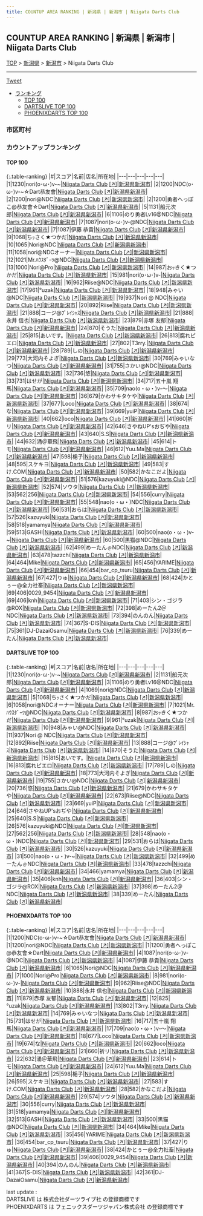 ```yaml
---
title: COUNTUP AREA RANKING | 新潟県 | 新潟市 | Niigata Darts Club
---
```

## COUNTUP AREA RANKING | 新潟県 | 新潟市 | Niigata Darts Club

[TOP](/darts/rank/) > [新潟県](/darts/rank/新潟県/) > [新潟市](/darts/rank/新潟県/新潟市/) > Niigata Darts Club

___

<a href="https://twitter.com/share?ref_src=twsrc%5Etfw" data-text="COUNTUP AREA RANKING | 新潟県新潟市Niigata Darts Club" class="twitter-share-button" data-hashtags="DARTSLIVE,PHOENIXDARTS,darts,ダーツ" data-show-count="false">Tweet</a>

* [ランキング](#カウントアップランキング)
    * [TOP 100](#top-100)
    * [DARTSLIVE TOP 100](#dartslive-top-100)
    * [PHOENIXDARTS TOP 100](#phoenixdarts-top-100)

### 市区町村

<ul>

</ul>

### カウントアップランキング

#### TOP 100



{:.table-ranking}
|#|スコア|名前|店名|所在地|
|---|---|---|---|---|
|1|1230|<span class="rank-name-dl">nori(o･ω･)v-~</span>|<a href="/darts/rank/shops/54149c6a12053fa058d385ea46352d8f.html">Niigata Darts Club</a> <a href="https://search.dartslive.com/jp/shop/54149c6a12053fa058d385ea46352d8f">[↗]</a>|<a href="/darts/rank/新潟県/新潟市">新潟県新潟市</a>|
|2|1200|<span class="rank-name-pd">NDC(o･ω･)v-~☆Dart恭友會</span>|<a href="/darts/rank/shops/92328.html">Niigata Darts Club</a> <a href="https://vs.phoenixdarts.com/jp/shop/shopDetailInfo/s_92328?s_seq=92328">[↗]</a>|<a href="/darts/rank/新潟県/新潟市">新潟県新潟市</a>|
|2|1200|<span class="rank-name-pd">nori@NDC</span>|<a href="/darts/rank/shops/92328.html">Niigata Darts Club</a> <a href="https://vs.phoenixdarts.com/jp/shop/shopDetailInfo/s_92328?s_seq=92328">[↗]</a>|<a href="/darts/rank/新潟県/新潟市">新潟県新潟市</a>|
|2|1200|<span class="rank-name-pd">勇者へっぽこ@恭友會☆Dart</span>|<a href="/darts/rank/shops/92328.html">Niigata Darts Club</a> <a href="https://vs.phoenixdarts.com/jp/shop/shopDetailInfo/s_92328?s_seq=92328">[↗]</a>|<a href="/darts/rank/新潟県/新潟市">新潟県新潟市</a>|
|5|1131|<span class="rank-name-dl">船元次郎</span>|<a href="/darts/rank/shops/54149c6a12053fa058d385ea46352d8f.html">Niigata Darts Club</a> <a href="https://search.dartslive.com/jp/shop/54149c6a12053fa058d385ea46352d8f">[↗]</a>|<a href="/darts/rank/新潟県/新潟市">新潟県新潟市</a>|
|6|1106|<span class="rank-name-dl">のり勇者Lv16@NDC</span>|<a href="/darts/rank/shops/54149c6a12053fa058d385ea46352d8f.html">Niigata Darts Club</a> <a href="https://search.dartslive.com/jp/shop/54149c6a12053fa058d385ea46352d8f">[↗]</a>|<a href="/darts/rank/新潟県/新潟市">新潟県新潟市</a>|
|7|1087|<span class="rank-name-pd">nori(o･ω･)v-@NDC</span>|<a href="/darts/rank/shops/92328.html">Niigata Darts Club</a> <a href="https://vs.phoenixdarts.com/jp/shop/shopDetailInfo/s_92328?s_seq=92328">[↗]</a>|<a href="/darts/rank/新潟県/新潟市">新潟県新潟市</a>|
|7|1087|<span class="rank-name-pd"><span class="pro-icon-pd"></span>伊藤 恭貴</span>|<a href="/darts/rank/shops/92328.html">Niigata Darts Club</a> <a href="https://vs.phoenixdarts.com/jp/shop/shopDetailInfo/s_92328?s_seq=92328">[↗]</a>|<a href="/darts/rank/新潟県/新潟市">新潟県新潟市</a>|
|9|1068|<span class="rank-name-dl">ちｯさく★つかだ</span>|<a href="/darts/rank/shops/54149c6a12053fa058d385ea46352d8f.html">Niigata Darts Club</a> <a href="https://search.dartslive.com/jp/shop/54149c6a12053fa058d385ea46352d8f">[↗]</a>|<a href="/darts/rank/新潟県/新潟市">新潟県新潟市</a>|
|10|1065|<span class="rank-name-pd">Nori@NDC</span>|<a href="/darts/rank/shops/92328.html">Niigata Darts Club</a> <a href="https://vs.phoenixdarts.com/jp/shop/shopDetailInfo/s_92328?s_seq=92328">[↗]</a>|<a href="/darts/rank/新潟県/新潟市">新潟県新潟市</a>|
|11|1058|<span class="rank-name-dl">nori@NDCオーナー</span>|<a href="/darts/rank/shops/54149c6a12053fa058d385ea46352d8f.html">Niigata Darts Club</a> <a href="https://search.dartslive.com/jp/shop/54149c6a12053fa058d385ea46352d8f">[↗]</a>|<a href="/darts/rank/新潟県/新潟市">新潟県新潟市</a>|
|12|1021|<span class="rank-name-dl">Mr.ﾊｳｽﾀﾞｰﾂ@NDC</span>|<a href="/darts/rank/shops/54149c6a12053fa058d385ea46352d8f.html">Niigata Darts Club</a> <a href="https://search.dartslive.com/jp/shop/54149c6a12053fa058d385ea46352d8f">[↗]</a>|<a href="/darts/rank/新潟県/新潟市">新潟県新潟市</a>|
|13|1000|<span class="rank-name-pd">Nori@Pro</span>|<a href="/darts/rank/shops/92328.html">Niigata Darts Club</a> <a href="https://vs.phoenixdarts.com/jp/shop/shopDetailInfo/s_92328?s_seq=92328">[↗]</a>|<a href="/darts/rank/新潟県/新潟市">新潟県新潟市</a>|
|14|987|<span class="rank-name-dl">おｯきく★つかだ</span>|<a href="/darts/rank/shops/54149c6a12053fa058d385ea46352d8f.html">Niigata Darts Club</a> <a href="https://search.dartslive.com/jp/shop/54149c6a12053fa058d385ea46352d8f">[↗]</a>|<a href="/darts/rank/新潟県/新潟市">新潟県新潟市</a>|
|15|981|<span class="rank-name-pd">nori(o･ω･)v-</span>|<a href="/darts/rank/shops/92328.html">Niigata Darts Club</a> <a href="https://vs.phoenixdarts.com/jp/shop/shopDetailInfo/s_92328?s_seq=92328">[↗]</a>|<a href="/darts/rank/新潟県/新潟市">新潟県新潟市</a>|
|16|962|<span class="rank-name-pd">Riise@NDC</span>|<a href="/darts/rank/shops/92328.html">Niigata Darts Club</a> <a href="https://vs.phoenixdarts.com/jp/shop/shopDetailInfo/s_92328?s_seq=92328">[↗]</a>|<a href="/darts/rank/新潟県/新潟市">新潟県新潟市</a>|
|17|961|<span class="rank-name-dl">°uzak</span>|<a href="/darts/rank/shops/54149c6a12053fa058d385ea46352d8f.html">Niigata Darts Club</a> <a href="https://search.dartslive.com/jp/shop/54149c6a12053fa058d385ea46352d8f">[↗]</a>|<a href="/darts/rank/新潟県/新潟市">新潟県新潟市</a>|
|18|948|<span class="rank-name-dl">みゃい@NDC</span>|<a href="/darts/rank/shops/54149c6a12053fa058d385ea46352d8f.html">Niigata Darts Club</a> <a href="https://search.dartslive.com/jp/shop/54149c6a12053fa058d385ea46352d8f">[↗]</a>|<a href="/darts/rank/新潟県/新潟市">新潟県新潟市</a>|
|19|937|<span class="rank-name-dl">Nori @ NDC</span>|<a href="/darts/rank/shops/54149c6a12053fa058d385ea46352d8f.html">Niigata Darts Club</a> <a href="https://search.dartslive.com/jp/shop/54149c6a12053fa058d385ea46352d8f">[↗]</a>|<a href="/darts/rank/新潟県/新潟市">新潟県新潟市</a>|
|20|892|<span class="rank-name-dl">Riise</span>|<a href="/darts/rank/shops/54149c6a12053fa058d385ea46352d8f.html">Niigata Darts Club</a> <a href="https://search.dartslive.com/jp/shop/54149c6a12053fa058d385ea46352d8f">[↗]</a>|<a href="/darts/rank/新潟県/新潟市">新潟県新潟市</a>|
|21|888|<span class="rank-name-dl">コージ@ﾌﾟﾚｲｼｬｽ</span>|<a href="/darts/rank/shops/54149c6a12053fa058d385ea46352d8f.html">Niigata Darts Club</a> <a href="https://search.dartslive.com/jp/shop/54149c6a12053fa058d385ea46352d8f">[↗]</a>|<a href="/darts/rank/新潟県/新潟市">新潟県新潟市</a>|
|21|888|<span class="rank-name-pd">永井 信也</span>|<a href="/darts/rank/shops/92328.html">Niigata Darts Club</a> <a href="https://vs.phoenixdarts.com/jp/shop/shopDetailInfo/s_92328?s_seq=92328">[↗]</a>|<a href="/darts/rank/新潟県/新潟市">新潟県新潟市</a>|
|23|879|<span class="rank-name-pd">赤塚 友郁</span>|<a href="/darts/rank/shops/92328.html">Niigata Darts Club</a> <a href="https://vs.phoenixdarts.com/jp/shop/shopDetailInfo/s_92328?s_seq=92328">[↗]</a>|<a href="/darts/rank/新潟県/新潟市">新潟県新潟市</a>|
|24|870|<span class="rank-name-dl">そうた</span>|<a href="/darts/rank/shops/54149c6a12053fa058d385ea46352d8f.html">Niigata Darts Club</a> <a href="https://search.dartslive.com/jp/shop/54149c6a12053fa058d385ea46352d8f">[↗]</a>|<a href="/darts/rank/新潟県/新潟市">新潟県新潟市</a>|
|25|815|<span class="rank-name-dl">あいです。</span>|<a href="/darts/rank/shops/54149c6a12053fa058d385ea46352d8f.html">Niigata Darts Club</a> <a href="https://search.dartslive.com/jp/shop/54149c6a12053fa058d385ea46352d8f">[↗]</a>|<a href="/darts/rank/新潟県/新潟市">新潟県新潟市</a>|
|26|813|<span class="rank-name-dl">腐れピエロ</span>|<a href="/darts/rank/shops/54149c6a12053fa058d385ea46352d8f.html">Niigata Darts Club</a> <a href="https://search.dartslive.com/jp/shop/54149c6a12053fa058d385ea46352d8f">[↗]</a>|<a href="/darts/rank/新潟県/新潟市">新潟県新潟市</a>|
|27|802|<span class="rank-name-pd">T3rry.</span>|<a href="/darts/rank/shops/92328.html">Niigata Darts Club</a> <a href="https://vs.phoenixdarts.com/jp/shop/shopDetailInfo/s_92328?s_seq=92328">[↗]</a>|<a href="/darts/rank/新潟県/新潟市">新潟県新潟市</a>|
|28|789|<span class="rank-name-dl">しの</span>|<a href="/darts/rank/shops/54149c6a12053fa058d385ea46352d8f.html">Niigata Darts Club</a> <a href="https://search.dartslive.com/jp/shop/54149c6a12053fa058d385ea46352d8f">[↗]</a>|<a href="/darts/rank/新潟県/新潟市">新潟県新潟市</a>|
|29|773|<span class="rank-name-dl">大河内そよぎ</span>|<a href="/darts/rank/shops/54149c6a12053fa058d385ea46352d8f.html">Niigata Darts Club</a> <a href="https://search.dartslive.com/jp/shop/54149c6a12053fa058d385ea46352d8f">[↗]</a>|<a href="/darts/rank/新潟県/新潟市">新潟県新潟市</a>|
|30|769|<span class="rank-name-pd">みゃいなつ</span>|<a href="/darts/rank/shops/92328.html">Niigata Darts Club</a> <a href="https://vs.phoenixdarts.com/jp/shop/shopDetailInfo/s_92328?s_seq=92328">[↗]</a>|<a href="/darts/rank/新潟県/新潟市">新潟県新潟市</a>|
|31|755|<span class="rank-name-dl">さかい@NDC</span>|<a href="/darts/rank/shops/54149c6a12053fa058d385ea46352d8f.html">Niigata Darts Club</a> <a href="https://search.dartslive.com/jp/shop/54149c6a12053fa058d385ea46352d8f">[↗]</a>|<a href="/darts/rank/新潟県/新潟市">新潟県新潟市</a>|
|32|736|<span class="rank-name-dl">悠</span>|<a href="/darts/rank/shops/54149c6a12053fa058d385ea46352d8f.html">Niigata Darts Club</a> <a href="https://search.dartslive.com/jp/shop/54149c6a12053fa058d385ea46352d8f">[↗]</a>|<a href="/darts/rank/新潟県/新潟市">新潟県新潟市</a>|
|33|731|<span class="rank-name-pd">はせが</span>|<a href="/darts/rank/shops/92328.html">Niigata Darts Club</a> <a href="https://vs.phoenixdarts.com/jp/shop/shopDetailInfo/s_92328?s_seq=92328">[↗]</a>|<a href="/darts/rank/新潟県/新潟市">新潟県新潟市</a>|
|34|717|<span class="rank-name-pd">五十嵐 翔馬</span>|<a href="/darts/rank/shops/92328.html">Niigata Darts Club</a> <a href="https://vs.phoenixdarts.com/jp/shop/shopDetailInfo/s_92328?s_seq=92328">[↗]</a>|<a href="/darts/rank/新潟県/新潟市">新潟県新潟市</a>|
|35|709|<span class="rank-name-pd">nao(o・ω・)v-～</span>|<a href="/darts/rank/shops/92328.html">Niigata Darts Club</a> <a href="https://vs.phoenixdarts.com/jp/shop/shopDetailInfo/s_92328?s_seq=92328">[↗]</a>|<a href="/darts/rank/新潟県/新潟市">新潟県新潟市</a>|
|36|679|<span class="rank-name-dl">かわサキタケや</span>|<a href="/darts/rank/shops/54149c6a12053fa058d385ea46352d8f.html">Niigata Darts Club</a> <a href="https://search.dartslive.com/jp/shop/54149c6a12053fa058d385ea46352d8f">[↗]</a>|<a href="/darts/rank/新潟県/新潟市">新潟県新潟市</a>|
|37|677|<span class="rank-name-pd">Loco</span>|<a href="/darts/rank/shops/92328.html">Niigata Darts Club</a> <a href="https://vs.phoenixdarts.com/jp/shop/shopDetailInfo/s_92328?s_seq=92328">[↗]</a>|<a href="/darts/rank/新潟県/新潟市">新潟県新潟市</a>|
|38|674|<span class="rank-name-pd">な</span>|<a href="/darts/rank/shops/92328.html">Niigata Darts Club</a> <a href="https://vs.phoenixdarts.com/jp/shop/shopDetailInfo/s_92328?s_seq=92328">[↗]</a>|<a href="/darts/rank/新潟県/新潟市">新潟県新潟市</a>|
|39|669|<span class="rank-name-dl">yuiP</span>|<a href="/darts/rank/shops/54149c6a12053fa058d385ea46352d8f.html">Niigata Darts Club</a> <a href="https://search.dartslive.com/jp/shop/54149c6a12053fa058d385ea46352d8f">[↗]</a>|<a href="/darts/rank/新潟県/新潟市">新潟県新潟市</a>|
|40|662|<span class="rank-name-pd">loco</span>|<a href="/darts/rank/shops/92328.html">Niigata Darts Club</a> <a href="https://vs.phoenixdarts.com/jp/shop/shopDetailInfo/s_92328?s_seq=92328">[↗]</a>|<a href="/darts/rank/新潟県/新潟市">新潟県新潟市</a>|
|41|660|<span class="rank-name-pd">祈リ</span>|<a href="/darts/rank/shops/92328.html">Niigata Darts Club</a> <a href="https://vs.phoenixdarts.com/jp/shop/shopDetailInfo/s_92328?s_seq=92328">[↗]</a>|<a href="/darts/rank/新潟県/新潟市">新潟県新潟市</a>|
|42|646|<span class="rank-name-dl">さやねUP&#x27;sおぢや</span>|<a href="/darts/rank/shops/54149c6a12053fa058d385ea46352d8f.html">Niigata Darts Club</a> <a href="https://search.dartslive.com/jp/shop/54149c6a12053fa058d385ea46352d8f">[↗]</a>|<a href="/darts/rank/新潟県/新潟市">新潟県新潟市</a>|
|43|640|<span class="rank-name-dl">S.S</span>|<a href="/darts/rank/shops/54149c6a12053fa058d385ea46352d8f.html">Niigata Darts Club</a> <a href="https://search.dartslive.com/jp/shop/54149c6a12053fa058d385ea46352d8f">[↗]</a>|<a href="/darts/rank/新潟県/新潟市">新潟県新潟市</a>|
|44|632|<span class="rank-name-pd">涌＠華飛</span>|<a href="/darts/rank/shops/92328.html">Niigata Darts Club</a> <a href="https://vs.phoenixdarts.com/jp/shop/shopDetailInfo/s_92328?s_seq=92328">[↗]</a>|<a href="/darts/rank/新潟県/新潟市">新潟県新潟市</a>|
|45|614|<span class="rank-name-pd">トモ</span>|<a href="/darts/rank/shops/92328.html">Niigata Darts Club</a> <a href="https://vs.phoenixdarts.com/jp/shop/shopDetailInfo/s_92328?s_seq=92328">[↗]</a>|<a href="/darts/rank/新潟県/新潟市">新潟県新潟市</a>|
|46|612|<span class="rank-name-pd">Yuu.Ma</span>|<a href="/darts/rank/shops/92328.html">Niigata Darts Club</a> <a href="https://vs.phoenixdarts.com/jp/shop/shopDetailInfo/s_92328?s_seq=92328">[↗]</a>|<a href="/darts/rank/新潟県/新潟市">新潟県新潟市</a>|
|47|598|<span class="rank-name-pd">梔子</span>|<a href="/darts/rank/shops/92328.html">Niigata Darts Club</a> <a href="https://vs.phoenixdarts.com/jp/shop/shopDetailInfo/s_92328?s_seq=92328">[↗]</a>|<a href="/darts/rank/新潟県/新潟市">新潟県新潟市</a>|
|48|595|<span class="rank-name-pd">スケキヨ</span>|<a href="/darts/rank/shops/92328.html">Niigata Darts Club</a> <a href="https://vs.phoenixdarts.com/jp/shop/shopDetailInfo/s_92328?s_seq=92328">[↗]</a>|<a href="/darts/rank/新潟県/新潟市">新潟県新潟市</a>|
|49|583|<span class="rank-name-pd">すけ.COM</span>|<a href="/darts/rank/shops/92328.html">Niigata Darts Club</a> <a href="https://vs.phoenixdarts.com/jp/shop/shopDetailInfo/s_92328?s_seq=92328">[↗]</a>|<a href="/darts/rank/新潟県/新潟市">新潟県新潟市</a>|
|50|582|<span class="rank-name-pd">かなこだよ</span>|<a href="/darts/rank/shops/92328.html">Niigata Darts Club</a> <a href="https://vs.phoenixdarts.com/jp/shop/shopDetailInfo/s_92328?s_seq=92328">[↗]</a>|<a href="/darts/rank/新潟県/新潟市">新潟県新潟市</a>|
|51|576|<span class="rank-name-dl">kazuyuki@NDC</span>|<a href="/darts/rank/shops/54149c6a12053fa058d385ea46352d8f.html">Niigata Darts Club</a> <a href="https://search.dartslive.com/jp/shop/54149c6a12053fa058d385ea46352d8f">[↗]</a>|<a href="/darts/rank/新潟県/新潟市">新潟県新潟市</a>|
|52|574|<span class="rank-name-pd">ソウタ</span>|<a href="/darts/rank/shops/92328.html">Niigata Darts Club</a> <a href="https://vs.phoenixdarts.com/jp/shop/shopDetailInfo/s_92328?s_seq=92328">[↗]</a>|<a href="/darts/rank/新潟県/新潟市">新潟県新潟市</a>|
|53|562|<span class="rank-name-dl">256</span>|<a href="/darts/rank/shops/54149c6a12053fa058d385ea46352d8f.html">Niigata Darts Club</a> <a href="https://search.dartslive.com/jp/shop/54149c6a12053fa058d385ea46352d8f">[↗]</a>|<a href="/darts/rank/新潟県/新潟市">新潟県新潟市</a>|
|54|556|<span class="rank-name-pd">curry</span>|<a href="/darts/rank/shops/92328.html">Niigata Darts Club</a> <a href="https://vs.phoenixdarts.com/jp/shop/shopDetailInfo/s_92328?s_seq=92328">[↗]</a>|<a href="/darts/rank/新潟県/新潟市">新潟県新潟市</a>|
|55|548|<span class="rank-name-dl">nao(o・ω・)NDC</span>|<a href="/darts/rank/shops/54149c6a12053fa058d385ea46352d8f.html">Niigata Darts Club</a> <a href="https://search.dartslive.com/jp/shop/54149c6a12053fa058d385ea46352d8f">[↗]</a>|<a href="/darts/rank/新潟県/新潟市">新潟県新潟市</a>|
|56|531|<span class="rank-name-dl">おらは</span>|<a href="/darts/rank/shops/54149c6a12053fa058d385ea46352d8f.html">Niigata Darts Club</a> <a href="https://search.dartslive.com/jp/shop/54149c6a12053fa058d385ea46352d8f">[↗]</a>|<a href="/darts/rank/新潟県/新潟市">新潟県新潟市</a>|
|57|526|<span class="rank-name-dl">kazuyuki</span>|<a href="/darts/rank/shops/54149c6a12053fa058d385ea46352d8f.html">Niigata Darts Club</a> <a href="https://search.dartslive.com/jp/shop/54149c6a12053fa058d385ea46352d8f">[↗]</a>|<a href="/darts/rank/新潟県/新潟市">新潟県新潟市</a>|
|58|518|<span class="rank-name-pd">yamamya</span>|<a href="/darts/rank/shops/92328.html">Niigata Darts Club</a> <a href="https://vs.phoenixdarts.com/jp/shop/shopDetailInfo/s_92328?s_seq=92328">[↗]</a>|<a href="/darts/rank/新潟県/新潟市">新潟県新潟市</a>|
|59|513|<span class="rank-name-pd">GASHI</span>|<a href="/darts/rank/shops/92328.html">Niigata Darts Club</a> <a href="https://vs.phoenixdarts.com/jp/shop/shopDetailInfo/s_92328?s_seq=92328">[↗]</a>|<a href="/darts/rank/新潟県/新潟市">新潟県新潟市</a>|
|60|500|<span class="rank-name-dl">nao(o・ω・)v-~</span>|<a href="/darts/rank/shops/54149c6a12053fa058d385ea46352d8f.html">Niigata Darts Club</a> <a href="https://search.dartslive.com/jp/shop/54149c6a12053fa058d385ea46352d8f">[↗]</a>|<a href="/darts/rank/新潟県/新潟市">新潟県新潟市</a>|
|60|500|<span class="rank-name-pd">黒猫@NDC</span>|<a href="/darts/rank/shops/92328.html">Niigata Darts Club</a> <a href="https://vs.phoenixdarts.com/jp/shop/shopDetailInfo/s_92328?s_seq=92328">[↗]</a>|<a href="/darts/rank/新潟県/新潟市">新潟県新潟市</a>|
|62|499|<span class="rank-name-dl">めーたん﹫NDC</span>|<a href="/darts/rank/shops/54149c6a12053fa058d385ea46352d8f.html">Niigata Darts Club</a> <a href="https://search.dartslive.com/jp/shop/54149c6a12053fa058d385ea46352d8f">[↗]</a>|<a href="/darts/rank/新潟県/新潟市">新潟県新潟市</a>|
|63|478|<span class="rank-name-dl">tazzchi</span>|<a href="/darts/rank/shops/54149c6a12053fa058d385ea46352d8f.html">Niigata Darts Club</a> <a href="https://search.dartslive.com/jp/shop/54149c6a12053fa058d385ea46352d8f">[↗]</a>|<a href="/darts/rank/新潟県/新潟市">新潟県新潟市</a>|
|64|464|<span class="rank-name-pd">Mike</span>|<a href="/darts/rank/shops/92328.html">Niigata Darts Club</a> <a href="https://vs.phoenixdarts.com/jp/shop/shopDetailInfo/s_92328?s_seq=92328">[↗]</a>|<a href="/darts/rank/新潟県/新潟市">新潟県新潟市</a>|
|65|456|<span class="rank-name-pd">YARIME</span>|<a href="/darts/rank/shops/92328.html">Niigata Darts Club</a> <a href="https://vs.phoenixdarts.com/jp/shop/shopDetailInfo/s_92328?s_seq=92328">[↗]</a>|<a href="/darts/rank/新潟県/新潟市">新潟県新潟市</a>|
|66|454|<span class="rank-name-pd">bar_cp_tsuru</span>|<a href="/darts/rank/shops/92328.html">Niigata Darts Club</a> <a href="https://vs.phoenixdarts.com/jp/shop/shopDetailInfo/s_92328?s_seq=92328">[↗]</a>|<a href="/darts/rank/新潟県/新潟市">新潟県新潟市</a>|
|67|427|<span class="rank-name-pd">りゅ</span>|<a href="/darts/rank/shops/92328.html">Niigata Darts Club</a> <a href="https://vs.phoenixdarts.com/jp/shop/shopDetailInfo/s_92328?s_seq=92328">[↗]</a>|<a href="/darts/rank/新潟県/新潟市">新潟県新潟市</a>|
|68|424|<span class="rank-name-pd">かとぅー@全力社畜</span>|<a href="/darts/rank/shops/92328.html">Niigata Darts Club</a> <a href="https://vs.phoenixdarts.com/jp/shop/shopDetailInfo/s_92328?s_seq=92328">[↗]</a>|<a href="/darts/rank/新潟県/新潟市">新潟県新潟市</a>|
|69|406|<span class="rank-name-pd">0029_9454</span>|<a href="/darts/rank/shops/92328.html">Niigata Darts Club</a> <a href="https://vs.phoenixdarts.com/jp/shop/shopDetailInfo/s_92328?s_seq=92328">[↗]</a>|<a href="/darts/rank/新潟県/新潟市">新潟県新潟市</a>|
|69|406|<span class="rank-name-dl">knh</span>|<a href="/darts/rank/shops/54149c6a12053fa058d385ea46352d8f.html">Niigata Darts Club</a> <a href="https://search.dartslive.com/jp/shop/54149c6a12053fa058d385ea46352d8f">[↗]</a>|<a href="/darts/rank/新潟県/新潟市">新潟県新潟市</a>|
|71|403|<span class="rank-name-dl">シン・ゴジラ@ROX</span>|<a href="/darts/rank/shops/54149c6a12053fa058d385ea46352d8f.html">Niigata Darts Club</a> <a href="https://search.dartslive.com/jp/shop/54149c6a12053fa058d385ea46352d8f">[↗]</a>|<a href="/darts/rank/新潟県/新潟市">新潟県新潟市</a>|
|72|398|<span class="rank-name-dl">めーたん2＠NDC</span>|<a href="/darts/rank/shops/54149c6a12053fa058d385ea46352d8f.html">Niigata Darts Club</a> <a href="https://search.dartslive.com/jp/shop/54149c6a12053fa058d385ea46352d8f">[↗]</a>|<a href="/darts/rank/新潟県/新潟市">新潟県新潟市</a>|
|73|394|<span class="rank-name-pd">のんのん</span>|<a href="/darts/rank/shops/92328.html">Niigata Darts Club</a> <a href="https://vs.phoenixdarts.com/jp/shop/shopDetailInfo/s_92328?s_seq=92328">[↗]</a>|<a href="/darts/rank/新潟県/新潟市">新潟県新潟市</a>|
|74|367|<span class="rank-name-pd">S-DIS</span>|<a href="/darts/rank/shops/92328.html">Niigata Darts Club</a> <a href="https://vs.phoenixdarts.com/jp/shop/shopDetailInfo/s_92328?s_seq=92328">[↗]</a>|<a href="/darts/rank/新潟県/新潟市">新潟県新潟市</a>|
|75|361|<span class="rank-name-pd">DJ-DazaiOsamu</span>|<a href="/darts/rank/shops/92328.html">Niigata Darts Club</a> <a href="https://vs.phoenixdarts.com/jp/shop/shopDetailInfo/s_92328?s_seq=92328">[↗]</a>|<a href="/darts/rank/新潟県/新潟市">新潟県新潟市</a>|
|76|339|<span class="rank-name-dl">めーたん</span>|<a href="/darts/rank/shops/54149c6a12053fa058d385ea46352d8f.html">Niigata Darts Club</a> <a href="https://search.dartslive.com/jp/shop/54149c6a12053fa058d385ea46352d8f">[↗]</a>|<a href="/darts/rank/新潟県/新潟市">新潟県新潟市</a>|


#### DARTSLIVE TOP 100



{:.table-ranking}
|#|スコア|名前|店名|所在地|
|---|---|---|---|---|
|1|1230|<span class="rank-name-dl">nori(o･ω･)v-~</span>|<a href="/darts/rank/shops/54149c6a12053fa058d385ea46352d8f.html">Niigata Darts Club</a> <a href="https://search.dartslive.com/jp/shop/54149c6a12053fa058d385ea46352d8f">[↗]</a>|<a href="/darts/rank/新潟県/新潟市">新潟県新潟市</a>|
|2|1131|<span class="rank-name-dl">船元次郎</span>|<a href="/darts/rank/shops/54149c6a12053fa058d385ea46352d8f.html">Niigata Darts Club</a> <a href="https://search.dartslive.com/jp/shop/54149c6a12053fa058d385ea46352d8f">[↗]</a>|<a href="/darts/rank/新潟県/新潟市">新潟県新潟市</a>|
|3|1106|<span class="rank-name-dl">のり勇者Lv16@NDC</span>|<a href="/darts/rank/shops/54149c6a12053fa058d385ea46352d8f.html">Niigata Darts Club</a> <a href="https://search.dartslive.com/jp/shop/54149c6a12053fa058d385ea46352d8f">[↗]</a>|<a href="/darts/rank/新潟県/新潟市">新潟県新潟市</a>|
|4|1069|<span class="rank-name-dl">nori@NDC</span>|<a href="/darts/rank/shops/54149c6a12053fa058d385ea46352d8f.html">Niigata Darts Club</a> <a href="https://search.dartslive.com/jp/shop/54149c6a12053fa058d385ea46352d8f">[↗]</a>|<a href="/darts/rank/新潟県/新潟市">新潟県新潟市</a>|
|5|1068|<span class="rank-name-dl">ちｯさく★つかだ</span>|<a href="/darts/rank/shops/54149c6a12053fa058d385ea46352d8f.html">Niigata Darts Club</a> <a href="https://search.dartslive.com/jp/shop/54149c6a12053fa058d385ea46352d8f">[↗]</a>|<a href="/darts/rank/新潟県/新潟市">新潟県新潟市</a>|
|6|1058|<span class="rank-name-dl">nori@NDCオーナー</span>|<a href="/darts/rank/shops/54149c6a12053fa058d385ea46352d8f.html">Niigata Darts Club</a> <a href="https://search.dartslive.com/jp/shop/54149c6a12053fa058d385ea46352d8f">[↗]</a>|<a href="/darts/rank/新潟県/新潟市">新潟県新潟市</a>|
|7|1021|<span class="rank-name-dl">Mr.ﾊｳｽﾀﾞｰﾂ@NDC</span>|<a href="/darts/rank/shops/54149c6a12053fa058d385ea46352d8f.html">Niigata Darts Club</a> <a href="https://search.dartslive.com/jp/shop/54149c6a12053fa058d385ea46352d8f">[↗]</a>|<a href="/darts/rank/新潟県/新潟市">新潟県新潟市</a>|
|8|987|<span class="rank-name-dl">おｯきく★つかだ</span>|<a href="/darts/rank/shops/54149c6a12053fa058d385ea46352d8f.html">Niigata Darts Club</a> <a href="https://search.dartslive.com/jp/shop/54149c6a12053fa058d385ea46352d8f">[↗]</a>|<a href="/darts/rank/新潟県/新潟市">新潟県新潟市</a>|
|9|961|<span class="rank-name-dl">°uzak</span>|<a href="/darts/rank/shops/54149c6a12053fa058d385ea46352d8f.html">Niigata Darts Club</a> <a href="https://search.dartslive.com/jp/shop/54149c6a12053fa058d385ea46352d8f">[↗]</a>|<a href="/darts/rank/新潟県/新潟市">新潟県新潟市</a>|
|10|948|<span class="rank-name-dl">みゃい@NDC</span>|<a href="/darts/rank/shops/54149c6a12053fa058d385ea46352d8f.html">Niigata Darts Club</a> <a href="https://search.dartslive.com/jp/shop/54149c6a12053fa058d385ea46352d8f">[↗]</a>|<a href="/darts/rank/新潟県/新潟市">新潟県新潟市</a>|
|11|937|<span class="rank-name-dl">Nori @ NDC</span>|<a href="/darts/rank/shops/54149c6a12053fa058d385ea46352d8f.html">Niigata Darts Club</a> <a href="https://search.dartslive.com/jp/shop/54149c6a12053fa058d385ea46352d8f">[↗]</a>|<a href="/darts/rank/新潟県/新潟市">新潟県新潟市</a>|
|12|892|<span class="rank-name-dl">Riise</span>|<a href="/darts/rank/shops/54149c6a12053fa058d385ea46352d8f.html">Niigata Darts Club</a> <a href="https://search.dartslive.com/jp/shop/54149c6a12053fa058d385ea46352d8f">[↗]</a>|<a href="/darts/rank/新潟県/新潟市">新潟県新潟市</a>|
|13|888|<span class="rank-name-dl">コージ@ﾌﾟﾚｲｼｬｽ</span>|<a href="/darts/rank/shops/54149c6a12053fa058d385ea46352d8f.html">Niigata Darts Club</a> <a href="https://search.dartslive.com/jp/shop/54149c6a12053fa058d385ea46352d8f">[↗]</a>|<a href="/darts/rank/新潟県/新潟市">新潟県新潟市</a>|
|14|870|<span class="rank-name-dl">そうた</span>|<a href="/darts/rank/shops/54149c6a12053fa058d385ea46352d8f.html">Niigata Darts Club</a> <a href="https://search.dartslive.com/jp/shop/54149c6a12053fa058d385ea46352d8f">[↗]</a>|<a href="/darts/rank/新潟県/新潟市">新潟県新潟市</a>|
|15|815|<span class="rank-name-dl">あいです。</span>|<a href="/darts/rank/shops/54149c6a12053fa058d385ea46352d8f.html">Niigata Darts Club</a> <a href="https://search.dartslive.com/jp/shop/54149c6a12053fa058d385ea46352d8f">[↗]</a>|<a href="/darts/rank/新潟県/新潟市">新潟県新潟市</a>|
|16|813|<span class="rank-name-dl">腐れピエロ</span>|<a href="/darts/rank/shops/54149c6a12053fa058d385ea46352d8f.html">Niigata Darts Club</a> <a href="https://search.dartslive.com/jp/shop/54149c6a12053fa058d385ea46352d8f">[↗]</a>|<a href="/darts/rank/新潟県/新潟市">新潟県新潟市</a>|
|17|789|<span class="rank-name-dl">しの</span>|<a href="/darts/rank/shops/54149c6a12053fa058d385ea46352d8f.html">Niigata Darts Club</a> <a href="https://search.dartslive.com/jp/shop/54149c6a12053fa058d385ea46352d8f">[↗]</a>|<a href="/darts/rank/新潟県/新潟市">新潟県新潟市</a>|
|18|773|<span class="rank-name-dl">大河内そよぎ</span>|<a href="/darts/rank/shops/54149c6a12053fa058d385ea46352d8f.html">Niigata Darts Club</a> <a href="https://search.dartslive.com/jp/shop/54149c6a12053fa058d385ea46352d8f">[↗]</a>|<a href="/darts/rank/新潟県/新潟市">新潟県新潟市</a>|
|19|755|<span class="rank-name-dl">さかい@NDC</span>|<a href="/darts/rank/shops/54149c6a12053fa058d385ea46352d8f.html">Niigata Darts Club</a> <a href="https://search.dartslive.com/jp/shop/54149c6a12053fa058d385ea46352d8f">[↗]</a>|<a href="/darts/rank/新潟県/新潟市">新潟県新潟市</a>|
|20|736|<span class="rank-name-dl">悠</span>|<a href="/darts/rank/shops/54149c6a12053fa058d385ea46352d8f.html">Niigata Darts Club</a> <a href="https://search.dartslive.com/jp/shop/54149c6a12053fa058d385ea46352d8f">[↗]</a>|<a href="/darts/rank/新潟県/新潟市">新潟県新潟市</a>|
|21|679|<span class="rank-name-dl">かわサキタケや</span>|<a href="/darts/rank/shops/54149c6a12053fa058d385ea46352d8f.html">Niigata Darts Club</a> <a href="https://search.dartslive.com/jp/shop/54149c6a12053fa058d385ea46352d8f">[↗]</a>|<a href="/darts/rank/新潟県/新潟市">新潟県新潟市</a>|
|22|673|<span class="rank-name-dl">Riise@NDC</span>|<a href="/darts/rank/shops/54149c6a12053fa058d385ea46352d8f.html">Niigata Darts Club</a> <a href="https://search.dartslive.com/jp/shop/54149c6a12053fa058d385ea46352d8f">[↗]</a>|<a href="/darts/rank/新潟県/新潟市">新潟県新潟市</a>|
|23|669|<span class="rank-name-dl">yuiP</span>|<a href="/darts/rank/shops/54149c6a12053fa058d385ea46352d8f.html">Niigata Darts Club</a> <a href="https://search.dartslive.com/jp/shop/54149c6a12053fa058d385ea46352d8f">[↗]</a>|<a href="/darts/rank/新潟県/新潟市">新潟県新潟市</a>|
|24|646|<span class="rank-name-dl">さやねUP&#x27;sおぢや</span>|<a href="/darts/rank/shops/54149c6a12053fa058d385ea46352d8f.html">Niigata Darts Club</a> <a href="https://search.dartslive.com/jp/shop/54149c6a12053fa058d385ea46352d8f">[↗]</a>|<a href="/darts/rank/新潟県/新潟市">新潟県新潟市</a>|
|25|640|<span class="rank-name-dl">S.S</span>|<a href="/darts/rank/shops/54149c6a12053fa058d385ea46352d8f.html">Niigata Darts Club</a> <a href="https://search.dartslive.com/jp/shop/54149c6a12053fa058d385ea46352d8f">[↗]</a>|<a href="/darts/rank/新潟県/新潟市">新潟県新潟市</a>|
|26|576|<span class="rank-name-dl">kazuyuki@NDC</span>|<a href="/darts/rank/shops/54149c6a12053fa058d385ea46352d8f.html">Niigata Darts Club</a> <a href="https://search.dartslive.com/jp/shop/54149c6a12053fa058d385ea46352d8f">[↗]</a>|<a href="/darts/rank/新潟県/新潟市">新潟県新潟市</a>|
|27|562|<span class="rank-name-dl">256</span>|<a href="/darts/rank/shops/54149c6a12053fa058d385ea46352d8f.html">Niigata Darts Club</a> <a href="https://search.dartslive.com/jp/shop/54149c6a12053fa058d385ea46352d8f">[↗]</a>|<a href="/darts/rank/新潟県/新潟市">新潟県新潟市</a>|
|28|548|<span class="rank-name-dl">nao(o・ω・)NDC</span>|<a href="/darts/rank/shops/54149c6a12053fa058d385ea46352d8f.html">Niigata Darts Club</a> <a href="https://search.dartslive.com/jp/shop/54149c6a12053fa058d385ea46352d8f">[↗]</a>|<a href="/darts/rank/新潟県/新潟市">新潟県新潟市</a>|
|29|531|<span class="rank-name-dl">おらは</span>|<a href="/darts/rank/shops/54149c6a12053fa058d385ea46352d8f.html">Niigata Darts Club</a> <a href="https://search.dartslive.com/jp/shop/54149c6a12053fa058d385ea46352d8f">[↗]</a>|<a href="/darts/rank/新潟県/新潟市">新潟県新潟市</a>|
|30|526|<span class="rank-name-dl">kazuyuki</span>|<a href="/darts/rank/shops/54149c6a12053fa058d385ea46352d8f.html">Niigata Darts Club</a> <a href="https://search.dartslive.com/jp/shop/54149c6a12053fa058d385ea46352d8f">[↗]</a>|<a href="/darts/rank/新潟県/新潟市">新潟県新潟市</a>|
|31|500|<span class="rank-name-dl">nao(o・ω・)v-~</span>|<a href="/darts/rank/shops/54149c6a12053fa058d385ea46352d8f.html">Niigata Darts Club</a> <a href="https://search.dartslive.com/jp/shop/54149c6a12053fa058d385ea46352d8f">[↗]</a>|<a href="/darts/rank/新潟県/新潟市">新潟県新潟市</a>|
|32|499|<span class="rank-name-dl">めーたん﹫NDC</span>|<a href="/darts/rank/shops/54149c6a12053fa058d385ea46352d8f.html">Niigata Darts Club</a> <a href="https://search.dartslive.com/jp/shop/54149c6a12053fa058d385ea46352d8f">[↗]</a>|<a href="/darts/rank/新潟県/新潟市">新潟県新潟市</a>|
|33|478|<span class="rank-name-dl">tazzchi</span>|<a href="/darts/rank/shops/54149c6a12053fa058d385ea46352d8f.html">Niigata Darts Club</a> <a href="https://search.dartslive.com/jp/shop/54149c6a12053fa058d385ea46352d8f">[↗]</a>|<a href="/darts/rank/新潟県/新潟市">新潟県新潟市</a>|
|34|466|<span class="rank-name-dl">yamamya</span>|<a href="/darts/rank/shops/54149c6a12053fa058d385ea46352d8f.html">Niigata Darts Club</a> <a href="https://search.dartslive.com/jp/shop/54149c6a12053fa058d385ea46352d8f">[↗]</a>|<a href="/darts/rank/新潟県/新潟市">新潟県新潟市</a>|
|35|406|<span class="rank-name-dl">knh</span>|<a href="/darts/rank/shops/54149c6a12053fa058d385ea46352d8f.html">Niigata Darts Club</a> <a href="https://search.dartslive.com/jp/shop/54149c6a12053fa058d385ea46352d8f">[↗]</a>|<a href="/darts/rank/新潟県/新潟市">新潟県新潟市</a>|
|36|403|<span class="rank-name-dl">シン・ゴジラ@ROX</span>|<a href="/darts/rank/shops/54149c6a12053fa058d385ea46352d8f.html">Niigata Darts Club</a> <a href="https://search.dartslive.com/jp/shop/54149c6a12053fa058d385ea46352d8f">[↗]</a>|<a href="/darts/rank/新潟県/新潟市">新潟県新潟市</a>|
|37|398|<span class="rank-name-dl">めーたん2＠NDC</span>|<a href="/darts/rank/shops/54149c6a12053fa058d385ea46352d8f.html">Niigata Darts Club</a> <a href="https://search.dartslive.com/jp/shop/54149c6a12053fa058d385ea46352d8f">[↗]</a>|<a href="/darts/rank/新潟県/新潟市">新潟県新潟市</a>|
|38|339|<span class="rank-name-dl">めーたん</span>|<a href="/darts/rank/shops/54149c6a12053fa058d385ea46352d8f.html">Niigata Darts Club</a> <a href="https://search.dartslive.com/jp/shop/54149c6a12053fa058d385ea46352d8f">[↗]</a>|<a href="/darts/rank/新潟県/新潟市">新潟県新潟市</a>|


#### PHOENIXDARTS TOP 100



{:.table-ranking}
|#|スコア|名前|店名|所在地|
|---|---|---|---|---|
|1|1200|<span class="rank-name-pd">NDC(o･ω･)v-~☆Dart恭友會</span>|<a href="/darts/rank/shops/92328.html">Niigata Darts Club</a> <a href="https://vs.phoenixdarts.com/jp/shop/shopDetailInfo/s_92328?s_seq=92328">[↗]</a>|<a href="/darts/rank/新潟県/新潟市">新潟県新潟市</a>|
|1|1200|<span class="rank-name-pd">nori@NDC</span>|<a href="/darts/rank/shops/92328.html">Niigata Darts Club</a> <a href="https://vs.phoenixdarts.com/jp/shop/shopDetailInfo/s_92328?s_seq=92328">[↗]</a>|<a href="/darts/rank/新潟県/新潟市">新潟県新潟市</a>|
|1|1200|<span class="rank-name-pd">勇者へっぽこ@恭友會☆Dart</span>|<a href="/darts/rank/shops/92328.html">Niigata Darts Club</a> <a href="https://vs.phoenixdarts.com/jp/shop/shopDetailInfo/s_92328?s_seq=92328">[↗]</a>|<a href="/darts/rank/新潟県/新潟市">新潟県新潟市</a>|
|4|1087|<span class="rank-name-pd">nori(o･ω･)v-@NDC</span>|<a href="/darts/rank/shops/92328.html">Niigata Darts Club</a> <a href="https://vs.phoenixdarts.com/jp/shop/shopDetailInfo/s_92328?s_seq=92328">[↗]</a>|<a href="/darts/rank/新潟県/新潟市">新潟県新潟市</a>|
|4|1087|<span class="rank-name-pd"><span class="pro-icon-pd"></span>伊藤 恭貴</span>|<a href="/darts/rank/shops/92328.html">Niigata Darts Club</a> <a href="https://vs.phoenixdarts.com/jp/shop/shopDetailInfo/s_92328?s_seq=92328">[↗]</a>|<a href="/darts/rank/新潟県/新潟市">新潟県新潟市</a>|
|6|1065|<span class="rank-name-pd">Nori@NDC</span>|<a href="/darts/rank/shops/92328.html">Niigata Darts Club</a> <a href="https://vs.phoenixdarts.com/jp/shop/shopDetailInfo/s_92328?s_seq=92328">[↗]</a>|<a href="/darts/rank/新潟県/新潟市">新潟県新潟市</a>|
|7|1000|<span class="rank-name-pd">Nori@Pro</span>|<a href="/darts/rank/shops/92328.html">Niigata Darts Club</a> <a href="https://vs.phoenixdarts.com/jp/shop/shopDetailInfo/s_92328?s_seq=92328">[↗]</a>|<a href="/darts/rank/新潟県/新潟市">新潟県新潟市</a>|
|8|981|<span class="rank-name-pd">nori(o･ω･)v-</span>|<a href="/darts/rank/shops/92328.html">Niigata Darts Club</a> <a href="https://vs.phoenixdarts.com/jp/shop/shopDetailInfo/s_92328?s_seq=92328">[↗]</a>|<a href="/darts/rank/新潟県/新潟市">新潟県新潟市</a>|
|9|962|<span class="rank-name-pd">Riise@NDC</span>|<a href="/darts/rank/shops/92328.html">Niigata Darts Club</a> <a href="https://vs.phoenixdarts.com/jp/shop/shopDetailInfo/s_92328?s_seq=92328">[↗]</a>|<a href="/darts/rank/新潟県/新潟市">新潟県新潟市</a>|
|10|888|<span class="rank-name-pd">永井 信也</span>|<a href="/darts/rank/shops/92328.html">Niigata Darts Club</a> <a href="https://vs.phoenixdarts.com/jp/shop/shopDetailInfo/s_92328?s_seq=92328">[↗]</a>|<a href="/darts/rank/新潟県/新潟市">新潟県新潟市</a>|
|11|879|<span class="rank-name-pd">赤塚 友郁</span>|<a href="/darts/rank/shops/92328.html">Niigata Darts Club</a> <a href="https://vs.phoenixdarts.com/jp/shop/shopDetailInfo/s_92328?s_seq=92328">[↗]</a>|<a href="/darts/rank/新潟県/新潟市">新潟県新潟市</a>|
|12|825|<span class="rank-name-pd">°uzak</span>|<a href="/darts/rank/shops/92328.html">Niigata Darts Club</a> <a href="https://vs.phoenixdarts.com/jp/shop/shopDetailInfo/s_92328?s_seq=92328">[↗]</a>|<a href="/darts/rank/新潟県/新潟市">新潟県新潟市</a>|
|13|802|<span class="rank-name-pd">T3rry.</span>|<a href="/darts/rank/shops/92328.html">Niigata Darts Club</a> <a href="https://vs.phoenixdarts.com/jp/shop/shopDetailInfo/s_92328?s_seq=92328">[↗]</a>|<a href="/darts/rank/新潟県/新潟市">新潟県新潟市</a>|
|14|769|<span class="rank-name-pd">みゃいなつ</span>|<a href="/darts/rank/shops/92328.html">Niigata Darts Club</a> <a href="https://vs.phoenixdarts.com/jp/shop/shopDetailInfo/s_92328?s_seq=92328">[↗]</a>|<a href="/darts/rank/新潟県/新潟市">新潟県新潟市</a>|
|15|731|<span class="rank-name-pd">はせが</span>|<a href="/darts/rank/shops/92328.html">Niigata Darts Club</a> <a href="https://vs.phoenixdarts.com/jp/shop/shopDetailInfo/s_92328?s_seq=92328">[↗]</a>|<a href="/darts/rank/新潟県/新潟市">新潟県新潟市</a>|
|16|717|<span class="rank-name-pd">五十嵐 翔馬</span>|<a href="/darts/rank/shops/92328.html">Niigata Darts Club</a> <a href="https://vs.phoenixdarts.com/jp/shop/shopDetailInfo/s_92328?s_seq=92328">[↗]</a>|<a href="/darts/rank/新潟県/新潟市">新潟県新潟市</a>|
|17|709|<span class="rank-name-pd">nao(o・ω・)v-～</span>|<a href="/darts/rank/shops/92328.html">Niigata Darts Club</a> <a href="https://vs.phoenixdarts.com/jp/shop/shopDetailInfo/s_92328?s_seq=92328">[↗]</a>|<a href="/darts/rank/新潟県/新潟市">新潟県新潟市</a>|
|18|677|<span class="rank-name-pd">Loco</span>|<a href="/darts/rank/shops/92328.html">Niigata Darts Club</a> <a href="https://vs.phoenixdarts.com/jp/shop/shopDetailInfo/s_92328?s_seq=92328">[↗]</a>|<a href="/darts/rank/新潟県/新潟市">新潟県新潟市</a>|
|19|674|<span class="rank-name-pd">な</span>|<a href="/darts/rank/shops/92328.html">Niigata Darts Club</a> <a href="https://vs.phoenixdarts.com/jp/shop/shopDetailInfo/s_92328?s_seq=92328">[↗]</a>|<a href="/darts/rank/新潟県/新潟市">新潟県新潟市</a>|
|20|662|<span class="rank-name-pd">loco</span>|<a href="/darts/rank/shops/92328.html">Niigata Darts Club</a> <a href="https://vs.phoenixdarts.com/jp/shop/shopDetailInfo/s_92328?s_seq=92328">[↗]</a>|<a href="/darts/rank/新潟県/新潟市">新潟県新潟市</a>|
|21|660|<span class="rank-name-pd">祈リ</span>|<a href="/darts/rank/shops/92328.html">Niigata Darts Club</a> <a href="https://vs.phoenixdarts.com/jp/shop/shopDetailInfo/s_92328?s_seq=92328">[↗]</a>|<a href="/darts/rank/新潟県/新潟市">新潟県新潟市</a>|
|22|632|<span class="rank-name-pd">涌＠華飛</span>|<a href="/darts/rank/shops/92328.html">Niigata Darts Club</a> <a href="https://vs.phoenixdarts.com/jp/shop/shopDetailInfo/s_92328?s_seq=92328">[↗]</a>|<a href="/darts/rank/新潟県/新潟市">新潟県新潟市</a>|
|23|614|<span class="rank-name-pd">トモ</span>|<a href="/darts/rank/shops/92328.html">Niigata Darts Club</a> <a href="https://vs.phoenixdarts.com/jp/shop/shopDetailInfo/s_92328?s_seq=92328">[↗]</a>|<a href="/darts/rank/新潟県/新潟市">新潟県新潟市</a>|
|24|612|<span class="rank-name-pd">Yuu.Ma</span>|<a href="/darts/rank/shops/92328.html">Niigata Darts Club</a> <a href="https://vs.phoenixdarts.com/jp/shop/shopDetailInfo/s_92328?s_seq=92328">[↗]</a>|<a href="/darts/rank/新潟県/新潟市">新潟県新潟市</a>|
|25|598|<span class="rank-name-pd">梔子</span>|<a href="/darts/rank/shops/92328.html">Niigata Darts Club</a> <a href="https://vs.phoenixdarts.com/jp/shop/shopDetailInfo/s_92328?s_seq=92328">[↗]</a>|<a href="/darts/rank/新潟県/新潟市">新潟県新潟市</a>|
|26|595|<span class="rank-name-pd">スケキヨ</span>|<a href="/darts/rank/shops/92328.html">Niigata Darts Club</a> <a href="https://vs.phoenixdarts.com/jp/shop/shopDetailInfo/s_92328?s_seq=92328">[↗]</a>|<a href="/darts/rank/新潟県/新潟市">新潟県新潟市</a>|
|27|583|<span class="rank-name-pd">すけ.COM</span>|<a href="/darts/rank/shops/92328.html">Niigata Darts Club</a> <a href="https://vs.phoenixdarts.com/jp/shop/shopDetailInfo/s_92328?s_seq=92328">[↗]</a>|<a href="/darts/rank/新潟県/新潟市">新潟県新潟市</a>|
|28|582|<span class="rank-name-pd">かなこだよ</span>|<a href="/darts/rank/shops/92328.html">Niigata Darts Club</a> <a href="https://vs.phoenixdarts.com/jp/shop/shopDetailInfo/s_92328?s_seq=92328">[↗]</a>|<a href="/darts/rank/新潟県/新潟市">新潟県新潟市</a>|
|29|574|<span class="rank-name-pd">ソウタ</span>|<a href="/darts/rank/shops/92328.html">Niigata Darts Club</a> <a href="https://vs.phoenixdarts.com/jp/shop/shopDetailInfo/s_92328?s_seq=92328">[↗]</a>|<a href="/darts/rank/新潟県/新潟市">新潟県新潟市</a>|
|30|556|<span class="rank-name-pd">curry</span>|<a href="/darts/rank/shops/92328.html">Niigata Darts Club</a> <a href="https://vs.phoenixdarts.com/jp/shop/shopDetailInfo/s_92328?s_seq=92328">[↗]</a>|<a href="/darts/rank/新潟県/新潟市">新潟県新潟市</a>|
|31|518|<span class="rank-name-pd">yamamya</span>|<a href="/darts/rank/shops/92328.html">Niigata Darts Club</a> <a href="https://vs.phoenixdarts.com/jp/shop/shopDetailInfo/s_92328?s_seq=92328">[↗]</a>|<a href="/darts/rank/新潟県/新潟市">新潟県新潟市</a>|
|32|513|<span class="rank-name-pd">GASHI</span>|<a href="/darts/rank/shops/92328.html">Niigata Darts Club</a> <a href="https://vs.phoenixdarts.com/jp/shop/shopDetailInfo/s_92328?s_seq=92328">[↗]</a>|<a href="/darts/rank/新潟県/新潟市">新潟県新潟市</a>|
|33|500|<span class="rank-name-pd">黒猫@NDC</span>|<a href="/darts/rank/shops/92328.html">Niigata Darts Club</a> <a href="https://vs.phoenixdarts.com/jp/shop/shopDetailInfo/s_92328?s_seq=92328">[↗]</a>|<a href="/darts/rank/新潟県/新潟市">新潟県新潟市</a>|
|34|464|<span class="rank-name-pd">Mike</span>|<a href="/darts/rank/shops/92328.html">Niigata Darts Club</a> <a href="https://vs.phoenixdarts.com/jp/shop/shopDetailInfo/s_92328?s_seq=92328">[↗]</a>|<a href="/darts/rank/新潟県/新潟市">新潟県新潟市</a>|
|35|456|<span class="rank-name-pd">YARIME</span>|<a href="/darts/rank/shops/92328.html">Niigata Darts Club</a> <a href="https://vs.phoenixdarts.com/jp/shop/shopDetailInfo/s_92328?s_seq=92328">[↗]</a>|<a href="/darts/rank/新潟県/新潟市">新潟県新潟市</a>|
|36|454|<span class="rank-name-pd">bar_cp_tsuru</span>|<a href="/darts/rank/shops/92328.html">Niigata Darts Club</a> <a href="https://vs.phoenixdarts.com/jp/shop/shopDetailInfo/s_92328?s_seq=92328">[↗]</a>|<a href="/darts/rank/新潟県/新潟市">新潟県新潟市</a>|
|37|427|<span class="rank-name-pd">りゅ</span>|<a href="/darts/rank/shops/92328.html">Niigata Darts Club</a> <a href="https://vs.phoenixdarts.com/jp/shop/shopDetailInfo/s_92328?s_seq=92328">[↗]</a>|<a href="/darts/rank/新潟県/新潟市">新潟県新潟市</a>|
|38|424|<span class="rank-name-pd">かとぅー@全力社畜</span>|<a href="/darts/rank/shops/92328.html">Niigata Darts Club</a> <a href="https://vs.phoenixdarts.com/jp/shop/shopDetailInfo/s_92328?s_seq=92328">[↗]</a>|<a href="/darts/rank/新潟県/新潟市">新潟県新潟市</a>|
|39|406|<span class="rank-name-pd">0029_9454</span>|<a href="/darts/rank/shops/92328.html">Niigata Darts Club</a> <a href="https://vs.phoenixdarts.com/jp/shop/shopDetailInfo/s_92328?s_seq=92328">[↗]</a>|<a href="/darts/rank/新潟県/新潟市">新潟県新潟市</a>|
|40|394|<span class="rank-name-pd">のんのん</span>|<a href="/darts/rank/shops/92328.html">Niigata Darts Club</a> <a href="https://vs.phoenixdarts.com/jp/shop/shopDetailInfo/s_92328?s_seq=92328">[↗]</a>|<a href="/darts/rank/新潟県/新潟市">新潟県新潟市</a>|
|41|367|<span class="rank-name-pd">S-DIS</span>|<a href="/darts/rank/shops/92328.html">Niigata Darts Club</a> <a href="https://vs.phoenixdarts.com/jp/shop/shopDetailInfo/s_92328?s_seq=92328">[↗]</a>|<a href="/darts/rank/新潟県/新潟市">新潟県新潟市</a>|
|42|361|<span class="rank-name-pd">DJ-DazaiOsamu</span>|<a href="/darts/rank/shops/92328.html">Niigata Darts Club</a> <a href="https://vs.phoenixdarts.com/jp/shop/shopDetailInfo/s_92328?s_seq=92328">[↗]</a>|<a href="/darts/rank/新潟県/新潟市">新潟県新潟市</a>|


<div class="footer border-top border-gray-light mt-5 pt-3 text-right text-gray">
    last update : <span style="font-weight: italic" id="foot_last_modified"></span><br />
    DARTSLIVE は 株式会社ダーツライブ社 の登録商標です<br />
    PHOENIXDARTS は フェニックスダーツジャパン株式会社 の登録商標です<br />
</div>

<script src="https://cdnjs.cloudflare.com/ajax/libs/jquery.tablesorter/2.31.3/js/jquery.tablesorter.min.js" integrity="sha512-qzgd5cYSZcosqpzpn7zF2ZId8f/8CHmFKZ8j7mU4OUXTNRd5g+ZHBPsgKEwoqxCtdQvExE5LprwwPAgoicguNg==" crossorigin="anonymous" referrerpolicy="no-referrer"></script>
<link rel="stylesheet" href="https://cdnjs.cloudflare.com/ajax/libs/jquery.tablesorter/2.31.3/css/theme.default.min.css" integrity="sha512-wghhOJkjQX0Lh3NSWvNKeZ0ZpNn+SPVXX1Qyc9OCaogADktxrBiBdKGDoqVUOyhStvMBmJQ8ZdMHiR3wuEq8+w==" crossorigin="anonymous" referrerpolicy="no-referrer" />
<script>
$(function() {
    $(".table-ranking").tablesorter({sortList:[[0, 0]]});
    $("#foot_last_modified").text(formatDate(new Date(document.lastModified), 'yyyy-MM-dd HH:mm:ss'));
});
</script>

<script async src="https://platform.twitter.com/widgets.js" charset="utf-8"></script>